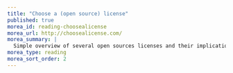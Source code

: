 ```yaml
---
title: "Choose a (open source) license"
published: true
morea_id: reading-choosealicense
morea_url: http://choosealicense.com/
morea_summary: |
  Simple overview of several open sources licenses and their implications.
morea_type: reading
morea_sort_order: 2
---
```


